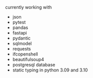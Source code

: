 currently working with 
- json
- pytest
- pandas 
- fastapi 
- pydantic
- sqlmodel
- requests
- ifcopenshell
- beautifulsoup4
- postgresql database
- static typing in python 3.09 and 3.10

<!---
- 👋 Hi, I’m @joernrehub
- 👀 I’m interested in ...
- 🌱 I’m currently learning ...
- 💞️ I’m looking to collaborate on ...
- 📫 How to reach me ...

joernrehub/joernrehub is a ✨ special ✨ repository because its `README.md` (this file) appears on your GitHub profile.
You can click the Preview link to take a look at your changes.
--->
